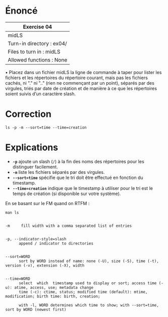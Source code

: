# Énoncé

| Exercise 04               |
| ------------------------- |
| midLS                     |
| Turn-in directory : ex04/ |
| Files to turn in : midLS  |
| Allowed functions : None  |
• Placez dans un fichier midLS la ligne de commande à taper pour lister les fichiers et
les répertoires du répertoire courant, mais pas les fichiers cachés, ni "." ni ".." (rien
ne commençant par un point), séparés par des virgules, triés par date de création
et de manière à ce que les répertoires soient suivis d’un caractère slash.

# Correction

```shell
ls -p -m --sort=time --time=creation
```

# Explications

- **`-p`** ajoute un slash (`/`) à la fin des noms des répertoires pour les distinguer facilement.
- **`-m`** liste les fichiers séparés par des virgules.
- **`--sort=time`** spécifie que le tri doit être effectué en fonction du timestamp.
- **`--time=creation`** indique que le timestamp à utiliser pour le tri est le temps de création (si disponible sur votre système).


En se basant sur le FM quand on RTFM  :

```shell
man ls
```

```console

-m     fill width with a comma separated list of entries


-p, --indicator-style=slash
	  append / indicator to directories


--sort=WORD
	  sort by WORD instead of name: none (-U), size (-S), time (-t), version (-v), extension (-X), width

			  
--time=WORD
	  select  which  timestamp used to display or sort; access time (-u): atime, access, use; metadata change
	  time (-c): ctime, status; modified time (default): mtime, modification; birth time: birth, creation;

	  with -l, WORD determines which time to show; with --sort=time, sort by WORD (newest first)
	  
```
